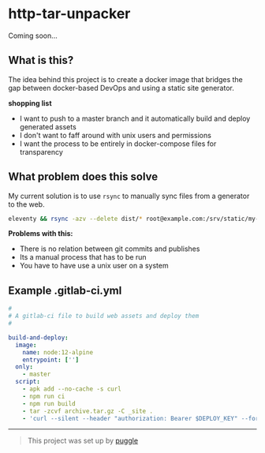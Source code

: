 # http-tar-unpacker

Coming soon...

## What is this?

The idea behind this project is to create a docker image that bridges the gap
between docker-based DevOps and using a static site generator.

**shopping list**

- I want to push to a master branch and it automatically build and deploy generated assets
- I don't want to faff around with unix users and permissions
- I want the process to be entirely in docker-compose files for transparency

## What problem does this solve

My current solution is to use `rsync` to manually sync files from a generator
to the web.

```bash
eleventy && rsync -azv --delete dist/* root@example.com:/srv/static/my-site
```

**Problems with this:**

- There is no relation between git commits and publishes
- Its a manual process that has to be run
- You have to have use a unix user on a system

## Example .gitlab-ci.yml

```yml
#
# A gitlab-ci file to build web assets and deploy them
#

build-and-deploy:
  image:
    name: node:12-alpine
    entrypoint: ['']
  only:
    - master
  script:
    - apk add --no-cache -s curl
    - npm run ci
    - npm run build
    - tar -zcvf archive.tar.gz -C _site .
    - 'curl --silent --header "authorization: Bearer $DEPLOY_KEY" --form archive=@archive.tar.gz $DEPLOY_URL'
```

---

> This project was set up by [puggle](https://npm.im/puggle)

